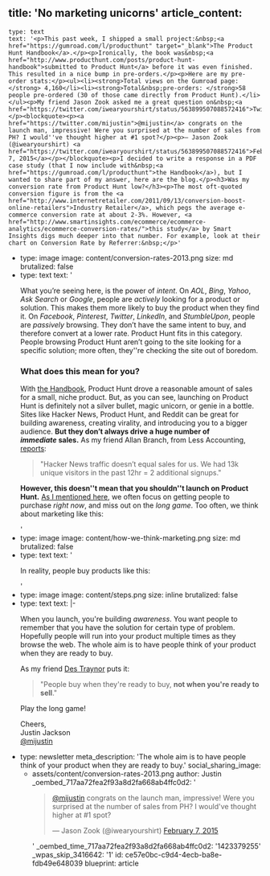 title: 'No marketing unicorns'
article_content:
  -
    type: text
    text: '<p>This past week, I shipped a small project:&nbsp;<a href="https://gumroad.com/l/producthunt" target="_blank">The Product Hunt Handbook</a>.</p><p>Ironically, the book was&nbsp;<a href="http://www.producthunt.com/posts/product-hunt-handbook">submitted to Product Hunt</a> before it was even finished. This resulted in a nice bump in pre-orders.</p><p>Here are my pre-order stats:</p><ul><li><strong>Total views on the Gumroad page:</strong> 4,160</li><li><strong>Total&nbsp;pre-orders: </strong>58 people pre-ordered (30 of those came directly from Product Hunt).</li></ul><p>My friend Jason Zook asked me a great question on&nbsp;<a href="https://twitter.com/iwearyourshirt/status/563899507088572416">Twitter</a>:</p><blockquote><p><a href="https://twitter.com/mijustin">@mijustin</a> congrats on the launch man, impressive! Were you surprised at the number of sales from PH? I would''ve thought higher at #1 spot?</p><p>— Jason Zook (@iwearyourshirt) <a href="https://twitter.com/iwearyourshirt/status/563899507088572416">February 7, 2015</a></p></blockquote><p>I decided to write a response in a PDF case study (that I now include with&nbsp;<a href="https://gumroad.com/l/producthunt">the Handbook</a>), but I wanted to share part of my answer, here are the blog.</p><h3>Was my conversion rate from Product Hunt low?</h3><p>The most oft-quoted conversion figure is from the <a href="http://www.internetretailer.com/2011/09/13/conversion-boost-online-retailers">Industry Retailer</a>, which pegs the average e-commerce conversion rate at about 2-3%. However, <a href="http://www.smartinsights.com/ecommerce/ecommerce-analytics/ecommerce-conversion-rates/">this study</a> by Smart Insights digs much deeper into that number. For example, look at their chart on Conversion Rate by Referrer:&nbsp;</p>'
  -
    type: image
    image: content/conversion-rates-2013.png
    size: md
    brutalized: false
  -
    type: text
    text: '<p><a href="http://www.smartinsights.com/ecommerce/ecommerce-analytics/ecommerce-conversion-rates/"></a> What you’re seeing here, is the power of <em>intent</em>. On <em>AOL</em>, <em>Bing</em>, <em>Yahoo</em>, <em>Ask Search</em> or <em>Google</em>, people are <em>actively</em> looking for a product or solution. This makes them more likely to buy the product when they find it. On <em>Facebook</em>, <em>Pinterest</em>, <em>Twitter</em>, <em>LinkedIn</em>, and <em>StumbleUpon</em>, people are <em>passively </em>browsing. They don’t have the same intent to buy, and therefore convert at a lower rate. Product Hunt fits in this category. People browsing Product Hunt aren’t going to the site looking for a specific solution; more often, they''re&nbsp;checking the site&nbsp;out of boredom.</p><h3>What does this mean for you?</h3><p>With&nbsp;<a href="https://gumroad.com/l/producthunt">the Handbook</a>, Product Hunt drove a reasonable amount of sales for a small, niche product. But,&nbsp;as you can see, launching on Product Hunt is definitely not a silver bullet, magic unicorn, or genie in a bottle. Sites like Hacker News, Product Hunt, and Reddit can be&nbsp;great for building awareness, creating virality, and introducing you to a bigger audience. <b>But they don’t always drive a huge number of <i>immediate&nbsp;</i>sales.</b> As my friend Allan Branch, from Less Accounting, <a href="https://twitter.com/allanbranch/status/398207947916214272">reports</a>:</p><blockquote><p>"Hacker News traffic doesn’t equal sales for us. We had 13k unique visitors in the past 12hr = 2 additional signups."</p></blockquote><p><b>However, this doesn''t mean that you shouldn''t launch on Product Hunt.</b> <a href="http://justinjackson.ca/play-the-long-game/">As I mentioned here</a>, we often focus on getting people to purchase <em>right now</em>, and miss out on the <em>long game</em>. Too often, we think about marketing like this:</p>'
  -
    type: image
    image: content/how-we-think-marketing.png
    size: md
    brutalized: false
  -
    type: text
    text: '<p>In reality, people buy products&nbsp;like this:</p>'
  -
    type: image
    image: content/steps.png
    size: inline
    brutalized: false
  -
    type: text
    text: |-
      <p>When you launch, you're building <i>awareness</i>. You want people to remember&nbsp;that you have the solution for certain type of problem. Hopefully people will run into your product multiple times as they browse the web. The whole aim is to have people think of your product when they are ready to buy.&nbsp;</p><p>As my friend&nbsp;<a href="https://www.productpeople.tv/episodes/ep71-des-traynor-on-the-forgotten-job-of-every-saas-product">Des Traynor</a>&nbsp;puts it:</p><blockquote><p>"People buy when they're ready to buy, <b>not when you're ready to sell</b>."</p></blockquote><p>Play the long game!</p><p>Cheers,<br>
      Justin Jackson<br>
      <a href="http://twitter.com/mijustin">@mijustin</a></p>
  -
    type: newsletter
meta_description: 'The whole aim is to have people think of your product when they are ready to buy.'
social_sharing_image:
    - assets/content/conversion-rates-2013.png
author: Justin
_oembed_717aa72fea2f93a8d2fa668ab4ffc0d2: '<blockquote class="twitter-tweet" width="550"><p><a href="https://twitter.com/mijustin">@mijustin</a> congrats on the launch man, impressive! Were you surprised at the number of sales from PH? I would&#39;ve thought higher at #1 spot?</p>&mdash; Jason Zook (@iwearyourshirt) <a href="https://twitter.com/iwearyourshirt/status/563899507088572416">February 7, 2015</a></blockquote><script async src="//platform.twitter.com/widgets.js" charset="utf-8"></script>'
_oembed_time_717aa72fea2f93a8d2fa668ab4ffc0d2: '1423379255'
_wpas_skip_3416642: '1'
id: ce57e0bc-c9d4-4ecb-ba8e-fdb49e648039
blueprint: article

